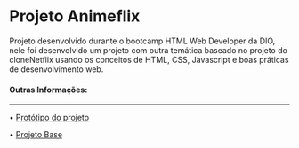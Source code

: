 <h1>Projeto Animeflix </h1> 



<p>Projeto desenvolvido durante o bootcamp HTML Web Developer da DIO, nele foi desenvolvido um projeto com outra temática baseado no projeto do cloneNetflix usando os conceitos de HTML, CSS, Javascript e boas práticas de desenvolvimento web.</p>





<h4>Outras Informações:</h4>

------

• <a href="https://www.figma.com/file/1Oa4SDIJYY1zfGlYuVwZnC/ANIMEFLIX-PROTOTIPO?node-id=0%3A1">Protótipo do projeto</a>

• <a href="https://github.com/cristinards/projeto-cloneNetflix-DIO">Projeto Base</a>


